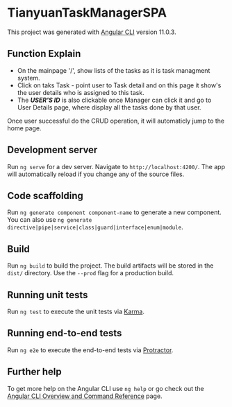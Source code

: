 # TianyuanTaskManagerSPA

This project was generated with [Angular CLI](https://github.com/angular/angular-cli) version 11.0.3.

## Function Explain

 - On the mainpage '/', show lists of the tasks as it is task managment system.
 - Click on taks Task - point user to Task detail and on this page it show's the user details who is assigned to this task.
 - The ***USER'S ID*** is also clickable once Manager can click it and go to User Details page, where display all the tasks done by that user.

Once user successful do the CRUD operation, it will automaticly jump to the home page. 

## Development server

Run `ng serve` for a dev server. Navigate to `http://localhost:4200/`. The app will automatically reload if you change any of the source files.

## Code scaffolding

Run `ng generate component component-name` to generate a new component. You can also use `ng generate directive|pipe|service|class|guard|interface|enum|module`.

## Build

Run `ng build` to build the project. The build artifacts will be stored in the `dist/` directory. Use the `--prod` flag for a production build.

## Running unit tests

Run `ng test` to execute the unit tests via [Karma](https://karma-runner.github.io).

## Running end-to-end tests

Run `ng e2e` to execute the end-to-end tests via [Protractor](http://www.protractortest.org/).

## Further help

To get more help on the Angular CLI use `ng help` or go check out the [Angular CLI Overview and Command Reference](https://angular.io/cli) page.



